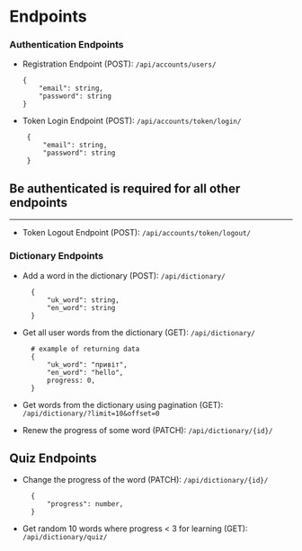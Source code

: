 # Endpoints
### Authentication Endpoints


 -   Registration Endpoint (POST): `/api/accounts/users/`

        ```
        {
            "email": string,
            "password": string
        }
        ```
-  Token Login Endpoint (POST): `/api/accounts/token/login/`

        {
            "email": string,
            "password": string
        }



## Be authenticated is required for all other endpoints
***


- Token Logout Endpoint (POST): `/api/accounts/token/logout/`



### Dictionary Endpoints

- Add a word in the dictionary (POST): `/api/dictionary/`

        {
            "uk_word": string,
            "en_word": string
        }


- Get all user words from the dictionary (GET): `/api/dictionary/`

        # example of returning data
        {
            "uk_word": "привіт",
            "en_word": "hello",
            progress: 0,
        }


- Get words from the dictionary using pagination (GET): `/api/dictionary/?limit=10&offset=0`


- Renew the progress of some word (PATCH): `/api/dictionary/{id}/`


## Quiz Endpoints


- Change the progress of the word (PATCH): `/api/dictionary/{id}/`

        {
            "progress": number,
        }

- Get random 10 words where progress < 3 for learning (GET): `/api/dictionary/quiz/`

